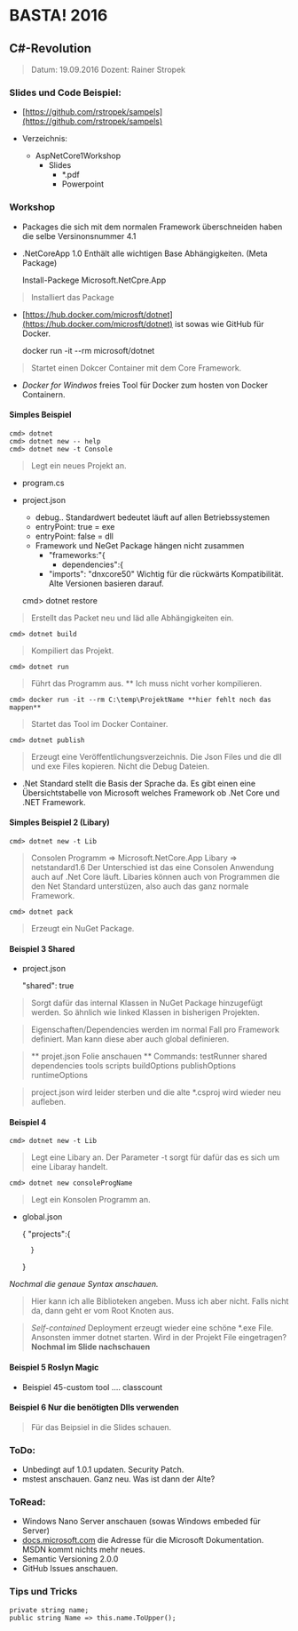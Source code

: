 # BASTA! 2016 #

## C#-Revolution ##

> Datum: 19.09.2016
> Dozent: Rainer Stropek


### Slides und Code Beispiel: ###

- [https://github.com/rstropek/sampels](https://github.com/rstropek/sampels)

- Verzeichnis:

    - AspNetCore1Workshop
        - Slides
            - *.pdf
            - Powerpoint

### Workshop ###

- Packages die sich mit dem normalen Framework überschneiden haben die selbe 
    Versinonsnummer 4.1
- .NetCoreApp 1.0 Enthält alle wichtigen Base Abhängigkeiten. (Meta Package)
    
    
    Install-Packege Microsoft.NetCpre.App

> Installiert das Package

- [https://hub.docker.com/microsft/dotnet](https://hub.docker.com/microsft/dotnet) ist sowas wie GitHub für Docker.


    docker run -it --rm microsoft/dotnet

> Startet einen Dokcer Container mit dem Core Framework.

- *Docker for Windwos* freies Tool für Docker zum hosten von Docker Containern.

#### Simples Beispiel ###

    cmd> dotnet
    cmd> dotnet new -- help
    cmd> dotnet new -t Console

> Legt ein neues Projekt an.

- program.cs
- project.json
    - debug.. Standardwert bedeutet läuft auf allen Betriebssystemen
    - entryPoint: true = exe
    - entryPoint: false = dll 
    - Framework und NeGet Package hängen nicht zusammen
        - "frameworks:"{
            - dependencies":{
        - "imports": "dnxcore50" Wichtig für die rückwärts
            Kompatibilität. Alte Versionen basieren darauf.


    cmd> dotnet restore

> Erstellt das Packet neu und läd alle Abhängigkeiten ein.


    cmd> dotnet build

> Kompiliert das Projekt.

    cmd> dotnet run

> Führt das Programm aus. ** Ich muss nicht vorher kompilieren.

    cmd> docker run -it --rm C:\temp\ProjektName **hier fehlt noch das mappen**

> Startet das Tool im Docker Container.

    cmd> dotnet publish

> Erzeugt eine Veröffentlichungsverzeichnis. Die Json Files
    und die dll und exe Files kopieren. Nicht die Debug Dateien.


- .Net Standard stellt die Basis der Sprache da. Es gibt einen
    eine Übersichtstabelle von Microsoft welches Framework
    ob .Net Core und .NET Framework.

#### Simples Beispiel 2 (Libary) ##

    cmd> dotnet new -t Lib

> Consolen Programm => Microsoft.NetCore.App
> Libary => netstandard1.6
> Der Unterschied ist das eine Consolen Anwendung auch auf .Net Core läuft.
> Libaries können auch von Programmen die den Net Standard unterstüzen, 
> also auch das ganz normale Framework.    

    cmd> dotnet pack

> Erzeugt ein NuGet Package.


#### Beispiel 3 Shared ####

- project.json

    "shared": true

> Sorgt dafür das internal Klassen in NuGet Package hinzugefügt werden.
> So ähnlich wie linked Klassen in bisherigen Projekten.


> Eigenschaften/Dependencies werden im normal Fall pro Framework definiert.
> Man kann diese aber auch global definieren.

> ** projet.json Folie anschauen **
> Commands:
> testRunner
> shared
> dependencies
> tools
> scripts
> buildOptions
> publishOptions
> runtimeOptions


> project.json wird leider sterben und die alte *.csproj wird wieder neu aufleben.


####  Beispiel 4 ####
    
    cmd> dotnet new -t Lib

> Legt eine Libary an.
> Der Parameter -t sorgt für dafür das es sich um eine Libaray handelt.

    cmd> dotnet new consoleProgName 

> Legt ein Konsolen Programm an.

- global.json

    {
        "projects":{
            
        }
    }

*Nochmal die genaue Syntax anschauen.*

> Hier kann ich alle Biblioteken angeben. Muss ich aber nicht. Falls nicht
> da, dann geht er vom Root Knoten aus.


> *Self-contained* Deployment erzeugt wieder eine schöne *.exe File.
> Ansonsten immer dotnet starten.
> Wird in der Projekt File eingetragen?
> **Nochmal im Slide nachschauen**


#### Beispiel 5 Roslyn Magic ####

- Beispiel 45-custom tool .... classcount


#### Beispiel 6 Nur die benötigten Dlls verwenden  ####

> Für das Beipsiel in die Slides schauen.


### ToDo: ###

- Unbedingt auf 1.0.1 updaten. Security Patch.
- mstest anschauen. Ganz neu. Was ist dann der Alte?

### ToRead: ###

- Windows Nano Server anschauen (sowas Windows embeded für Server)
- [docs.microsoft.com](docs.microsft.com) die Adresse für die Microsoft
    Dokumentation. MSDN kommt nichts mehr neues.
- Semantic Versioning 2.0.0
- GitHub Issues anschauen.



### Tips und Tricks ###

    private string name;
    public string Name => this.name.ToUpper();